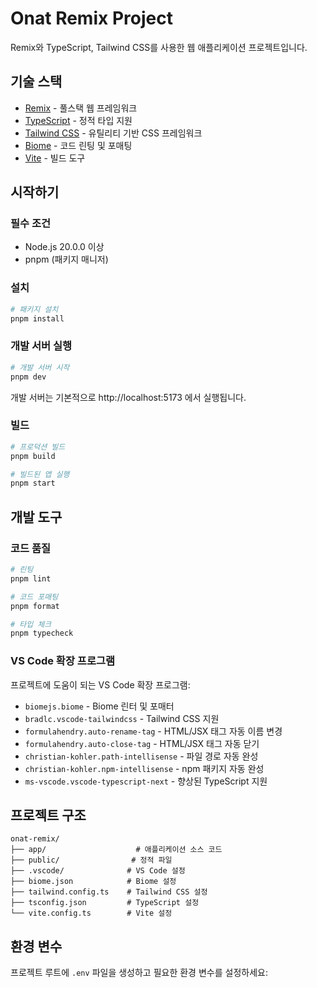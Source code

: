 # Onat Remix Project

Remix와 TypeScript, Tailwind CSS를 사용한 웹 애플리케이션 프로젝트입니다.

## 기술 스택

- [Remix](https://remix.run/) - 풀스택 웹 프레임워크
- [TypeScript](https://www.typescriptlang.org/) - 정적 타입 지원
- [Tailwind CSS](https://tailwindcss.com/) - 유틸리티 기반 CSS 프레임워크
- [Biome](https://biomejs.dev/) - 코드 린팅 및 포매팅
- [Vite](https://vitejs.dev/) - 빌드 도구

## 시작하기

### 필수 조건

- Node.js 20.0.0 이상
- pnpm (패키지 매니저)

### 설치

```bash
# 패키지 설치
pnpm install
```

### 개발 서버 실행

```bash
# 개발 서버 시작
pnpm dev
```

개발 서버는 기본적으로 http://localhost:5173 에서 실행됩니다.

### 빌드

```bash
# 프로덕션 빌드
pnpm build

# 빌드된 앱 실행
pnpm start
```

## 개발 도구

### 코드 품질

```bash
# 린팅
pnpm lint

# 코드 포매팅
pnpm format

# 타입 체크
pnpm typecheck
```

### VS Code 확장 프로그램

프로젝트에 도움이 되는 VS Code 확장 프로그램:

- `biomejs.biome` - Biome 린터 및 포매터
- `bradlc.vscode-tailwindcss` - Tailwind CSS 지원
- `formulahendry.auto-rename-tag` - HTML/JSX 태그 자동 이름 변경
- `formulahendry.auto-close-tag` - HTML/JSX 태그 자동 닫기
- `christian-kohler.path-intellisense` - 파일 경로 자동 완성
- `christian-kohler.npm-intellisense` - npm 패키지 자동 완성
- `ms-vscode.vscode-typescript-next` - 향상된 TypeScript 지원

## 프로젝트 구조

```
onat-remix/
├── app/                    # 애플리케이션 소스 코드
├── public/                # 정적 파일
├── .vscode/              # VS Code 설정
├── biome.json            # Biome 설정
├── tailwind.config.ts    # Tailwind CSS 설정
├── tsconfig.json         # TypeScript 설정
└── vite.config.ts        # Vite 설정
```

## 환경 변수

프로젝트 루트에 `.env` 파일을 생성하고 필요한 환경 변수를 설정하세요:
